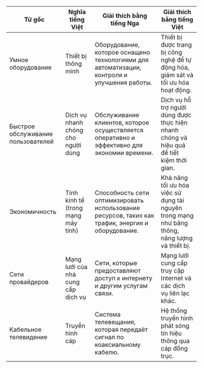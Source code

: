 | **Từ gốc**          | **Nghĩa tiếng Việt** | **Giải thích bằng tiếng Nga**                                     | **Giải thích bằng tiếng Việt**                                      |
|----------------------|----------------------|------------------------------------------------------------------|-------------------------------------------------------------------|
| Умное оборудование   | Thiết bị thông minh  | Оборудование, которое оснащено технологиями для автоматизации, контроля и улучшения работы. | Thiết bị được trang bị công nghệ để tự động hóa, giám sát và tối ưu hóa hoạt động. |
| Быстрое обслуживание пользователей | Dịch vụ nhanh chóng cho người dùng | Обслуживание клиентов, которое осуществляется оперативно и эффективно для экономии времени. | Dịch vụ hỗ trợ người dùng được thực hiện nhanh chóng và hiệu quả để tiết kiệm thời gian. |
| Экономичность       | Tính kinh tế (trong mạng máy tính) | Способность сети оптимизировать использование ресурсов, таких как трафик, энергия и оборудование. | Khả năng tối ưu hóa việc sử dụng tài nguyên trong mạng như băng thông, năng lượng và thiết bị. |
| Сети провайдеров           | Mạng lưới của nhà cung cấp dịch vụ | Сети, которые предоставляют доступ к интернету и другим услугам связи. | Mạng lưới cung cấp truy cập Internet và các dịch vụ liên lạc khác. |
| Кабельное телевидение      | Truyền hình cáp               | Система телевещания, которая передаёт сигнал по коаксиальному кабелю. | Hệ thống truyền hình phát sóng tín hiệu thông qua cáp đồng trục.   |




